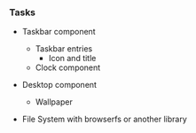 ### Tasks

- Taskbar component

  - Taskbar entries
    - Icon and title
  - Clock component

- Desktop component

  - Wallpaper

- File System with browserfs or another library
